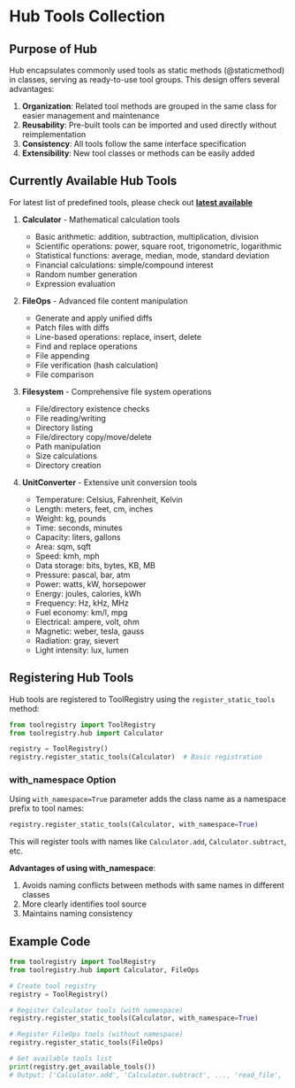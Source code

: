 # Hub Tools Collection

## Purpose of Hub

Hub encapsulates commonly used tools as static methods (@staticmethod) in classes, serving as ready-to-use tool groups. This design offers several advantages:

1. **Organization**: Related tool methods are grouped in the same class for easier management and maintenance
2. **Reusability**: Pre-built tools can be imported and used directly without reimplementation
3. **Consistency**: All tools follow the same interface specification
4. **Extensibility**: New tool classes or methods can be easily added

## Currently Available Hub Tools

For latest list of predefined tools, please check out [**latest available**](https://github.com/Oaklight/ToolRegistry/tree/master/src/toolregistry/hub)

1. **Calculator** - Mathematical calculation tools

   - Basic arithmetic: addition, subtraction, multiplication, division
   - Scientific operations: power, square root, trigonometric, logarithmic
   - Statistical functions: average, median, mode, standard deviation
   - Financial calculations: simple/compound interest
   - Random number generation
   - Expression evaluation

2. **FileOps** - Advanced file content manipulation

   - Generate and apply unified diffs
   - Patch files with diffs
   - Line-based operations: replace, insert, delete
   - Find and replace operations
   - File appending
   - File verification (hash calculation)
   - File comparison

3. **Filesystem** - Comprehensive file system operations

   - File/directory existence checks
   - File reading/writing
   - Directory listing
   - File/directory copy/move/delete
   - Path manipulation
   - Size calculations
   - Directory creation

4. **UnitConverter** - Extensive unit conversion tools
   - Temperature: Celsius, Fahrenheit, Kelvin
   - Length: meters, feet, cm, inches
   - Weight: kg, pounds
   - Time: seconds, minutes
   - Capacity: liters, gallons
   - Area: sqm, sqft
   - Speed: kmh, mph
   - Data storage: bits, bytes, KB, MB
   - Pressure: pascal, bar, atm
   - Power: watts, kW, horsepower
   - Energy: joules, calories, kWh
   - Frequency: Hz, kHz, MHz
   - Fuel economy: km/l, mpg
   - Electrical: ampere, volt, ohm
   - Magnetic: weber, tesla, gauss
   - Radiation: gray, sievert
   - Light intensity: lux, lumen

## Registering Hub Tools

Hub tools are registered to ToolRegistry using the `register_static_tools` method:

```python
from toolregistry import ToolRegistry
from toolregistry.hub import Calculator

registry = ToolRegistry()
registry.register_static_tools(Calculator)  # Basic registration
```

### with_namespace Option

Using `with_namespace=True` parameter adds the class name as a namespace prefix to tool names:

```python
registry.register_static_tools(Calculator, with_namespace=True)
```

This will register tools with names like `Calculator.add`, `Calculator.subtract`, etc.

**Advantages of using with_namespace**:

1. Avoids naming conflicts between methods with same names in different classes
2. More clearly identifies tool source
3. Maintains naming consistency

## Example Code

```python
from toolregistry import ToolRegistry
from toolregistry.hub import Calculator, FileOps

# Create tool registry
registry = ToolRegistry()

# Register Calculator tools (with namespace)
registry.register_static_tools(Calculator, with_namespace=True)

# Register FileOps tools (without namespace)
registry.register_static_tools(FileOps)

# Get available tools list
print(registry.get_available_tools())
# Output: ['Calculator.add', 'Calculator.subtract', ..., 'read_file', 'write_file', ...]
```
